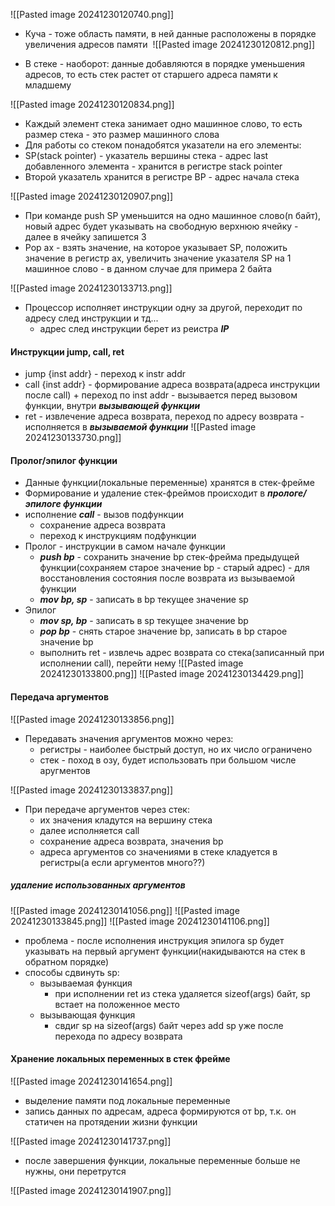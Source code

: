   
![[Pasted image 20241230120740.png]]

  
  
  

- Куча - тоже область памяти, в ней данные расположены в порядке увеличения адресов памяти 
![[Pasted image 20241230120812.png]]

  

- В стеке - наоборот: данные добавляются в порядке уменьшения адресов, то есть стек растет от старшего адреса памяти к младшему
    

![[Pasted image 20241230120834.png]]


- Каждый элемент стека занимает одно машинное слово, то есть размер стека - это размер машинного слова    
- Для работы со стеком понадобятся указатели на его элементы:
- SP(stack pointer) - указатель вершины стека - адрес last добавленного элемента - хранится в регистре stack pointer
- Второй указатель хранится в регистре BP - адрес начала стека
    
![[Pasted image 20241230120907.png]]

- При команде push SP уменьшится на одно машинное слово(n байт), новый адрес будет указывать на свободную верхнюю ячейку - далее в ячейку запишется 3    
- Pop ax - взять значение, на которое указывает SP, положить значение в регистр ax, увеличить значение указателя SP на 1 машинное слово - в данном случае для примера 2 байта


![[Pasted image 20241230133713.png]]
- Процессор исполняет инструкции одну за другой, переходит по адресу след инструкции и тд...
	- адрес след инструкции берет из реистра ***IP***

#### Инструкции jump, call, ret
- jump {inst addr} - переход к instr addr
- call {inst addr} - формирование адреса возврата(адреса инструкции после call) + переход по inst addr - вызывается перед вызовом функции, внутри ***вызывающей функции***
- ret - извлечение адреса возврата, переход по адресу возврата - исполняется в ***вызываемой функции***
![[Pasted image 20241230133730.png]]

#### Пролог/эпилог функции
- Данные функции(локальные переменные) хранятся в стек-фрейме
- Формирование и удаление стек-фреймов происходит в ***прологе/эпилоге функции***
- исполнение ***call*** - вызов подфункции
	- сохранение адреса возврата
	- переход к инструкциям подфункции
- Пролог - инструкции в самом начале функции
	- ***push bp*** - сохранить значение bp стек-фрейма предыдущей функции(сохраняем старое значение bp - старый адрес) - для восстановления состояния после возврата из вызываемой функции
	- ***mov bp, sp*** -  записать в bp текущее значение sp
- Эпилог
	- ***mov sp, bp*** -  записать в sp текущее значение bp
	- ***pop bp*** -  снять старое значение bp, записать в bp старое значение bp
	- выполнить ret - извлечь адрес возврата со стека(записанный при исполнении call), перейти нему
![[Pasted image 20241230133800.png]]
![[Pasted image 20241230134429.png]]

#### Передача аргументов
![[Pasted image 20241230133856.png]]
- Передавать значения аргументов можно через:
	- регистры - наиболее быстрый доступ, но их число ограничено
	- стек - поход в озу, будет использовать при большом числе аругментов

![[Pasted image 20241230133837.png]]
- При передаче аргументов через стек:
	- их значения кладутся на вершину стека
	- далее исполняется call
	- сохранение адреса возврата, значения bp
	- адреса аргументов со значениями в стеке кладуется в регистры(а если аргументов много??)
##### удаление использованных аргументов 
![[Pasted image 20241230141056.png]]
![[Pasted image 20241230133845.png]]
![[Pasted image 20241230141106.png]]

- проблема - после исполнения инструкция эпилога sp будет указывать на первый аргумент функции(накидываются на стек в обратном порядке)
- способы сдвинуть sp:
	- вызываемая функция
		- при исполнении ret из стека удаляется sizeof(args) байт, sp встает на положенное место
	- вызывающая функция
		- свдиг sp на sizeof(args) байт через add sp уже после перехода по адресу возврата

#### Хранение локальных переменных в стек фрейме

![[Pasted image 20241230141654.png]]
- выделение памяти под локальные переменные
- запись данных по адресам, адреса формируются от bp, т.к. он статичен на протядении жизни функции

![[Pasted image 20241230141737.png]]
- после завершения функции, локальные переменные больше не нужны, они перетрутся


![[Pasted image 20241230141907.png]]